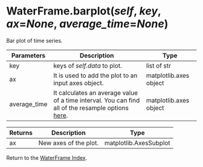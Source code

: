 # WaterFrame.barplot(*self*, *key*, *ax*=*None*, *average_time*=*None*)

Bar plot of time series.

Parameters | Description | Type
--- | --- | ---
key | keys of *self.data* to plot. | list of str
ax | It is used to add the plot to an input axes object. | matplotlib.axes object
average_time | It calculates an average value of a time interval. You can find all of the resample options [here](http://pandas.pydata.org/pandas-docs/stable/timeseries.html#offset-aliases). | matplotlib.axes object

Returns | Description | Type
--- | --- | ---
ax | New axes of the plot. | matplotlib.AxesSubplot

Return to the [WaterFrame Index](index_waterframe.md).
